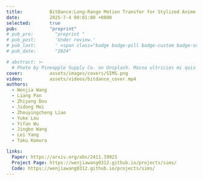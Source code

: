 ```yaml
---
title:          BitDance:Long-Range Motion Transfer for Stylized Anime Characters via Autoregressive Diffusion
date:           2025-7-4 00:01:00 +0800
selected:       true
pub:            "preprint"
# pub_pre:        "preprint "
# pub_post:       'Under review.'
# pub_last:       ' <span class="badge badge-pill badge-custom badge-success">Spotlight</span>'
# pub_date:       "2024"

# abstract: >-
  # Photo by Pineapple Supply Co. on Unsplash. Massa ultricies mi quis hendrerit dolor magna. Arcu non odio euismod lacinia at quis risus sed. Et tortor at risus viverra. Enim neque volutpat ac tincidunt. Dictum varius duis at consectetur lorem donec.
cover:          assets/images/covers/SIMS.png
video:          assets/videos/bitdance_cover.mp4
authors:
  - Wenjia Wang
  - Liang Pan
  - Zhiyang Dou
  - Jidong Mei
  - Zhouyingcheng Liao
  - Yuke Lou
  - Yifan Wu
  - Jingbo Wang
  - Lei Yang
  - Taku Komura

links:
  Paper: https://arxiv.org/abs/2411.19921
  Project Page: https://wenjiawang0312.github.io/projects/sims/
  Code: https://wenjiawang0312.github.io/projects/sims/
---
```

